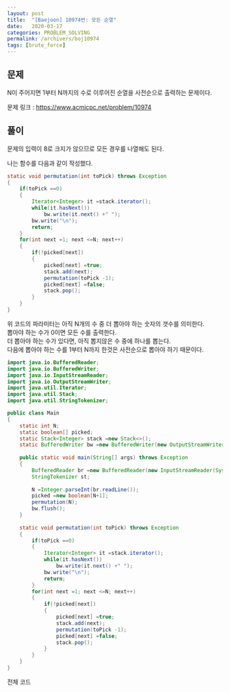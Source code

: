 ```yaml
---
layout: post
title:  "[Baejoon] 10974번: 모든 순열"
date:   2020-03-17
categories: PROBLEM_SOLVING
permalink: /archivers/boj10974
tags: [brute_force]
---
```


## 문제

N이 주어지면 1부터 N까지의 수로 이루어진 순열을 사전순으로 출력하는 문제이다.

문제 링크 : <https://www.acmicpc.net/problem/10974>   

## 풀이
문제의 입력이 8로 크지가 않으므로 모든 경우를 나열해도 된다.

나는 함수를 다음과 같이 작성했다.

~~~java
static void permutation(int toPick) throws Exception
{
	if(toPick ==0)
	{
		Iterator<Integer> it =stack.iterator();
		while(it.hasNext())
			bw.write(it.next() +" ");
		bw.write("\n");
		return;
	}
	for(int next =1; next <=N; next++)
	{
		if(!picked[next])
		{
			picked[next] =true;
			stack.add(next);
			permutation(toPick -1);
			picked[next] =false;
			stack.pop();
		}
	}
}
~~~

위 코드의 파라미터는 아직 N개의 수 중 더 뽑아야 하는 숫자의 갯수를 의미한다.   
뽑아야 하는 수가 0이면 모든 수를 출력한다.   
더 뽑아야 하는 수가 있다면, 아직 뽑지않은 수 중에 하나를 뽑는다.   
다음에 뽑아야 하는 수를 1부터 N까지 한것은 사전순으로 뽑아야 하기 때문이다.   

~~~java
import java.io.BufferedReader;
import java.io.BufferedWriter;
import java.io.InputStreamReader;
import java.io.OutputStreamWriter;
import java.util.Iterator;
import java.util.Stack;
import java.util.StringTokenizer;

public class Main
{
	static int N;
	static boolean[] picked;
	static Stack<Integer> stack =new Stack<>();
	static BufferedWriter bw =new BufferedWriter(new OutputStreamWriter(System.out));
	
	public static void main(String[] args) throws Exception
	{
		BufferedReader br =new BufferedReader(new InputStreamReader(System.in));
		StringTokenizer st;
	
		N =Integer.parseInt(br.readLine());
		picked =new boolean[N+1];
		permutation(N);
		bw.flush();
	}
	
	static void permutation(int toPick) throws Exception
	{
		if(toPick ==0)
		{
			Iterator<Integer> it =stack.iterator();
			while(it.hasNext())
				bw.write(it.next() +" ");
			bw.write("\n");
			return;
		}
		for(int next =1; next <=N; next++)
		{
			if(!picked[next])
			{
				picked[next] =true;
				stack.add(next);
				permutation(toPick -1);
				picked[next] =false;
				stack.pop();
			}
		}
	}
}
~~~

전체 코드

